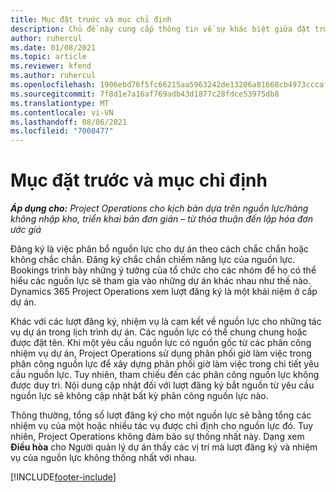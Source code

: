 ```yaml
---
title: Mục đặt trước và mục chỉ định
description: Chủ đề này cung cấp thông tin về sự khác biệt giữa đặt trước nguồn lực và chỉ định nguồn lực.
author: ruhercul
ms.date: 01/08/2021
ms.topic: article
ms.reviewer: kfend
ms.author: ruhercul
ms.openlocfilehash: 1906ebd76f5fc66215aa5963242de13206a81668cb4973cccaf5b153514672d5
ms.sourcegitcommit: 7f8d1e7a16af769adb43d1877c28fdce53975db8
ms.translationtype: MT
ms.contentlocale: vi-VN
ms.lasthandoff: 08/06/2021
ms.locfileid: "7008477"
---
```

# <a name="bookings-vs-assignments"></a>Mục đặt trước và mục chỉ định

_**Áp dụng cho:** Project Operations cho kịch bản dựa trên nguồn lực/hàng không nhập kho, triển khai bản đơn giản – từ thỏa thuận đến lập hóa đơn ước giá_

Đăng ký là việc phân bổ nguồn lực cho dự án theo cách chắc chắn hoặc không chắc chắn. Đăng ký chắc chắn chiếm năng lực của nguồn lực. Bookings trình bày những ý tưởng của tổ chức cho các nhóm để họ có thể hiểu các nguồn lực sẽ tham gia vào những dự án khác nhau như thế nào. Dynamics 365 Project Operations xem lượt đăng ký là một khái niệm ở cấp dự án. 

Khác với các lượt đăng ký, nhiệm vụ là cam kết về nguồn lực cho những tác vụ dự án trong lịch trình dự án. Các nguồn lực có thể chung chung hoặc được đặt tên.  Khi một yêu cầu nguồn lực có nguồn gốc từ các phân công nhiệm vụ dự án, Project Operations sử dụng phân phối giờ làm việc trong phân công nguồn lực để xây dựng phân phối giờ làm việc trong chi tiết yêu cầu nguồn lực. Tuy nhiên, tham chiếu đến các phân công nguồn lực không được duy trì. Nội dung cập nhật đối với lượt đăng ký bắt nguồn từ yêu cầu nguồn lực sẽ không cập nhật bất kỳ phân công nguồn lực nào.

Thông thường, tổng số lượt đăng ký cho một nguồn lực sẽ bằng tổng các nhiệm vụ của một hoặc nhiều tác vụ được chỉ định cho nguồn lực đó. Tuy nhiên, Project Operations không đảm bảo sự thống nhất này. Dạng xem **Điều hòa** cho Người quản lý dự án thấy các vị trí mà lượt đăng ký và nhiệm vụ của nguồn lực không thống nhất với nhau.




[!INCLUDE[footer-include](../includes/footer-banner.md)]